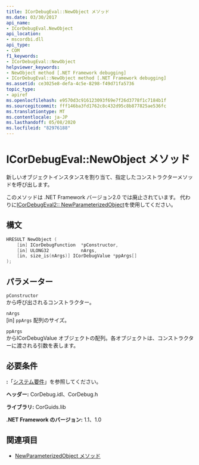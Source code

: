 ```yaml
---
title: ICorDebugEval::NewObject メソッド
ms.date: 03/30/2017
api_name:
- ICorDebugEval.NewObject
api_location:
- mscordbi.dll
api_type:
- COM
f1_keywords:
- ICorDebugEval::NewObject
helpviewer_keywords:
- NewObject method [.NET Framework debugging]
- ICorDebugEval::NewObject method [.NET Framework debugging]
ms.assetid: ce3025e8-defa-4c5e-8298-f49d71fa5736
topic_type:
- apiref
ms.openlocfilehash: e9570d3c916123093f69e7f26d3778f1c7184b1f
ms.sourcegitcommit: fff146ba3fd1762c8c432d95c8b877825ae536fc
ms.translationtype: MT
ms.contentlocale: ja-JP
ms.lasthandoff: 05/08/2020
ms.locfileid: "82976188"
---
```

# <a name="icordebugevalnewobject-method"></a>ICorDebugEval::NewObject メソッド
新しいオブジェクトインスタンスを割り当て、指定したコンストラクターメソッドを呼び出します。  
  
 このメソッドは .NET Framework バージョン2.0 では廃止されています。 代わりに[ICorDebugEval2:: NewParameterizedObject](icordebugeval2-newparameterizedobject-method.md)を使用してください。  
  
## <a name="syntax"></a>構文  
  
```cpp  
HRESULT NewObject (  
    [in] ICorDebugFunction  *pConstructor,  
    [in] ULONG32            nArgs,  
    [in, size_is(nArgs)] ICorDebugValue *ppArgs[]  
);  
```  
  
## <a name="parameters"></a>パラメーター  
 `pConstructor`  
 から呼び出されるコンストラクター。  
  
 `nArgs`  
 [in] `ppArgs` 配列のサイズ。  
  
 `ppArgs`  
 からICorDebugValue オブジェクトの配列。各オブジェクトは、コンストラクターに渡される引数を表します。  
  
## <a name="requirements"></a>必要条件  
 **:**「[システム要件](../../get-started/system-requirements.md)」を参照してください。  
  
 **ヘッダー:** CorDebug.idl、CorDebug.h  
  
 **ライブラリ:** CorGuids.lib  
  
 **.NET Framework のバージョン:** 1.1、1.0  
  
## <a name="see-also"></a>関連項目

- [NewParameterizedObject メソッド](icordebugeval2-newparameterizedobject-method.md)
